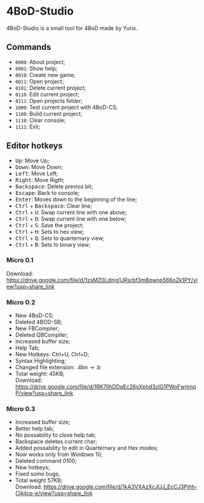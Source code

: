 # 4BoD-Studio
4BoD-Studio is a small tool for 4BoD made by Yurix.

## Commands
 - `0000`: About project;
 - `0001`: Show help;
 - `0010`: Create new game;
 - `0011`: Open project;
 - `0101`: Delete current project;
 - `0110`: Edit current project;
 - `0111`: Open projects folder;
 - `1000`: Test current project with 4BoD-CS;
 - `1100`: Build current project;
 - `1110`: Clear console;
 - `1111`: Exit;
 
## Editor hotkeys
 - <kbd>Up</kbd>: Move Up;
 - <kbd>Down</kbd>: Move Down;
 - <kbd>Left</kbd>: Move Left;
 - <kbd>Right</kbd>: Move Rigth;
 - <kbd>Backspace</kbd>: Delete previos bit;
 - <kbd>Escape</kbd>: Back to console;
 - <kbd>Enter</kbd>: Moves down to the beginning of the line;
 - <kbd>Ctrl</kbd> + <kbd>Backspace</kbd>: Clear line;
 - <kbd>Ctrl</kbd> + <kbd>U</kbd>: Swap current line with one above;
 - <kbd>Ctrl</kbd> + <kbd>D</kbd>: Swap current line with one below;
 - <kbd>Ctrl</kbd> + <kbd>S</kbd>: Save the project;
 - <kbd>Ctrl</kbd> + <kbd>H</kbd>: Sets to hex view;
 - <kbd>Ctrl</kbd> + <kbd>Q</kbd>: Sets to quarternary view;
 - <kbd>Ctrl</kbd> + <kbd>B</kbd>: Sets to binary view;
 

### Micro 0.1
Download: https://drive.google.com/file/d/1zsMZ0Ldmg1JRsrbf3m8qwnp566oZk1PY/view?usp=share_link

### Micro 0.2
 - New 4BoD-CS;
 - Deleted 4BOD-SB;
 - New FBCompiler;
 - Deleted QBCompiler;
 - Increased buffer size;
 - Help Tab;
 - New Hotkeys: Ctrl+U, Ctrl+D;
 - Syntax Highlighting;
 - Changed file extension: .4bn -> .b
 - Total weight: 45KB; <br>
Download: https://drive.google.com/file/d/1RK7IlhDDqEc26sXphd3zlG1PWoFwmnqP/view?usp=share_link

### Micro 0.3
 - Increased buffer size;
 - Better help tab;
 - No possability to close help tab;
 - Backspace deletes current char;
 - Added possability to edit in Quarternary and Hex modes;
 - Now works only from Windows 10;
 - Deleted command 0100;
 - New hotkeys;
 - Fixed some bugs;
 - Total weight 57KB; <br>
 Download: https://drive.google.com/file/d/1kA3VXAzXcJUJ_EcCJ3Pihh-CjkjIcp-e/view?usp=share_link
